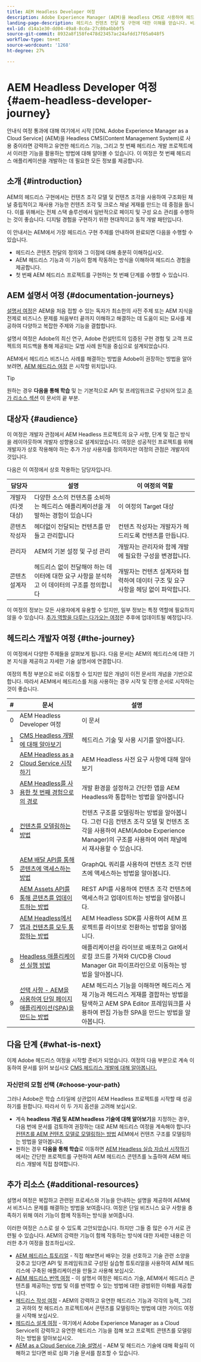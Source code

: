```yaml
---
title: AEM Headless Developer 여정
description: Adobe Experience Manager (AEM)을 Headless CMS로 사용하여 헤드리스 개발에 대해 알아봅니다. 컨텐츠 모델, 컨텐츠 조각 및 GraphQL API와 같은 기능을 사용하여 헤드리스 컨텐츠 전달을 수행하는 방법을 알아봅니다.
landing-page-description: 헤드리스 컨텐츠 전달 및 구현에 대한 이해를 얻습니다. 비즈니스 내에서 전략을 개발하는 방법에 대해 자세히 알아보십시오.
exl-id: d14a1e30-dd04-49a8-8cda-27c80a4bb0f5
source-git-commit: 8932a8f158fe478d23457ac24afdd17f05a048f5
workflow-type: tm+mt
source-wordcount: '1268'
ht-degree: 27%

---
```


# AEM Headless Developer 여정 {#aem-headless-developer-journey}

안내식 여정 통과에 대해 여기에서 시작 [!DNL Adobe Experience Manager as a Cloud Service] (AEM)을 Headless CMS(Content Management System)로 사용 중이라면 강력하고 유연한 헤드리스 기능, 그리고 첫 번째 헤드리스 개발 프로젝트에서 이러한 기능을 활용하는 방법에 대해 알아볼 수 있습니다. 이 여정은 첫 번째 헤드리스 애플리케이션을 개발하는 데 필요한 모든 정보를 제공합니다.

## 소개 {#introduction}

AEM의 헤드리스 구현에서는 컨텐츠 조각 모델 및 컨텐츠 조각을 사용하여 구조화된 채널 중립적이고 재사용 가능한 컨텐츠 조각 및 크로스 채널 게재를 만드는 데 중점을 둡니다. 이를 위해서는 전체 스택 솔루션에서 일반적으로 페이지 및 구성 요소 관리를 수행하는 것이 좋습니다. 디지털 경험을 구현하기 위한 현대적이고 동적 개발 패턴입니다.

이 안내서는 AEM에서 가장 헤드리스 구현 주제를 안내하여 완료되면 다음을 수행할 수 있습니다.

* 헤드리스 콘텐츠 전달의 정의와 그 이점에 대해 충분히 이해하십시오.
* AEM 헤드리스 기능과 이 기능이 함께 작동하는 방식을 이해하여 헤드리스 경험을 제공합니다.
* 첫 번째 AEM 헤드리스 프로젝트를 구현하는 첫 번째 단계를 수행할 수 있습니다.

## AEM 설명서 여정 {#documentation-journeys}

[설명서 여정](/help/journey-documentation/documentation-journeys.md)은 AEM을 처음 접할 수 있는 독자가 최소한의 사전 주제 또는 AEM 지식을 전제로 비즈니스 문제를 처음부터 끝까지 이해하고 해결하는 데 도움이 되는 묘사를 제공하여 다양하고 복잡한 주제와 기능을 결합합니다.

설명서 여정은 Adobe의 최신 연구, Adobe 컨설턴트의 입증된 구현 경험 및 고객 프로젝트의 피드백을 통해 제공되는 모범 사례 원칙을 중심으로 설계되었습니다.

AEM에서 헤드리스 비즈니스 사례를 해결하는 방법을 Adobe이 권장하는 방법을 알아보려면, [AEM 헤드리스 여정](/help/journey-documentation/documentation-journeys.md) 은 시작할 위치입니다.

>[!TIP]
>
> 원하는 경우 **다음을 통해 학습** 및 는 기본적으로 API 및 프레임워크로 구성되어 있고 [추가 리소스 섹션](#additional-resources) 이 문서의 끝 부분.

## 대상자 {#audience}

이 여정은 개발자 관점에서 AEM Headless 프로젝트의 요구 사항, 단계 및 접근 방식을 레이아웃하며 개발자 성향용으로 설계되었습니다. 여정은 성공적인 프로젝트를 위해 개발자가 상호 작용해야 하는 추가 가상 사용자를 정의하지만 여정의 관점은 개발자의 것입니다.

다음은 이 여정에서 상호 작용하는 담당자입니다.

| 담당자 | 설명 | 이 여정의 역할 |
|---|---|---|
| 개발자(타겟 대상) | 다양한 소스의 컨텐츠를 소비하는 헤드리스 애플리케이션을 개발하는 경험이 있습니다 | 이 여정의 Target 대상 |
| 콘텐츠 작성자 | 헤더없이 전달되는 컨텐츠를 만들고 관리합니다 | 컨텐츠 작성자는 개발자가 헤드리도록 컨텐츠를 만듭니다. |
| 관리자 | AEM의 기본 설정 및 구성 관리 | 개발자는 관리자와 함께 개발에 필요한 구성을 변경합니다. |
| 콘텐츠 설계자 | 헤드리스 없이 전달해야 하는 데이터에 대한 요구 사항을 분석하고 이 데이터의 구조를 정의합니다 | 개발자는 컨텐츠 설계자와 협력하여 데이터 구조 및 요구 사항을 헤딩 없이 파악합니다. |

이 여정의 정보는 모든 사용자에게 유용할 수 있지만, 일부 정보는 특정 역할에 필요하지 않을 수 있습니다. [추가 역할을 다루는 다가오는 여정](/help/journey-documentation/documentation-journeys.md#journeys)은 추후에 업데이트될 예정입니다.

## 헤드리스 개발자 여정 {#the-journey}

이 여정에서 다양한 주제들을 살펴보게 됩니다. 다음 문서는 AEM의 헤드리스에 대한 기본 지식을 제공하고 자세한 기술 설명서에 연결합니다.

여정의 특정 부분으로 바로 이동할 수 있지만 많은 개념이 이전 문서의 개념을 기반으로 합니다. 따라서 AEM에서 헤드리스를 처음 사용하는 경우 시작 및 진행 순서로 시작하는 것이 좋습니다.

| # | 문서 | 설명 |
|---|---|---|
| 0 | AEM Headless Developer 여정 | 이 문서 |
| 1 | [CMS Headless 개발에 대해 알아보기](learn-about.md) | 헤드리스 기술 및 사용 시기를 알아봅니다. |
| 2 | [AEM Headless as a Cloud Service 시작하기](getting-started.md) | AEM Headless 사전 요구 사항에 대해 알아보기 |
| 3 | [AEM Headless를 사용한 첫 번째 경험으로의 경로](path-to-first-experience.md) | 개발 환경을 설정하고 간단한 앱을 AEM Headless와 통합하는 방법을 알아봅니다 |
| 4 | [컨텐츠를 모델링하는 방법](model-your-content.md) | 컨텐츠 구조를 모델링하는 방법을 알아봅니다. 그런 다음 컨텐츠 조각 모델 및 컨텐츠 조각을 사용하여 AEM(Adobe Experience Manager)의 구조를 사용하여 여러 채널에서 재사용할 수 있습니다. |
| 5 | [AEM 배달 API를 통해 콘텐츠에 액세스하는 방법](access-your-content.md) | GraphQL 쿼리를 사용하여 컨텐츠 조각 컨텐츠에 액세스하는 방법을 알아봅니다. |
| 6 | [AEM Assets API를 통해 콘텐츠를 업데이트하는 방법](update-your-content.md) | REST API를 사용하여 컨텐츠 조각 컨텐츠에 액세스하고 업데이트하는 방법을 알아봅니다. |
| 7 | [AEM Headless에서 앱과 컨텐츠를 모두 통합하는 방법](put-it-all-together.md) | AEM Headless SDK를 사용하여 AEM 프로젝트를 라이브로 전환하는 방법을 알아봅니다. |
| 8 | [Headless 애플리케이션 실행 방법](go-live.md) | 애플리케이션을 라이브로 배포하고 Git에서 로컬 코드를 가져와 CI/CD용 Cloud Manager Git 파이프라인으로 이동하는 방법을 알아봅니다. |
| 9 | [선택 사항 - AEM을 사용하여 단일 페이지 애플리케이션(SPA)을 만드는 방법](create-spa.md) | AEM 헤드리스 기능을 이해하면 헤드리스 게재 기능과 헤드리스 게재를 결합하는 방법을 탐색하고 AEM SPA Editor 프레임워크를 사용하여 편집 가능한 SPA을 만드는 방법을 알아봅니다. |

## 다음 단계 {#what-is-next}

이제 Adobe 헤드리스 여정을 시작할 준비가 되었습니다. 여정의 다음 부분으로 계속 이동하여 문서를 읽어 보십시오 [CMS 헤드리스 개발에 대해 알아봅니다.](learn-about.md)

### 자신만의 모험 선택 {#choose-your-path}

그러나 Adobe은 학습 스타일에 상관없이 AEM Headless 프로젝트를 시작할 때 성공하기를 원합니다. 따라서 이 두 가지 옵션을 고려해 보십시오.

* 계속 **headless 개념 및 AEM headless 기술에 대해 알아보기**&#x200B;을 지정하는 경우, 다음 번에 문서를 검토하여 권장하는 대로 AEM 헤드리스 여정을 계속해야 합니다 [컨텐츠를 AEM 컨텐츠 모델로 모델링하는 방법](model-your-content.md) AEM에서 컨텐츠 구조를 모델링하는 방법을 알아봅니다.
* 원하는 경우 **다음을 통해 학습**&#x200B;로 이동하면 [AEM Headless 실습 자습서 시작하기](https://experienceleague.adobe.com/docs/experience-manager-learn/getting-started-with-aem-headless/graphql/multi-step/overview.html?lang=ko-KR) 에서는 간단한 프로젝트를 구현하여 AEM 헤드리스 콘텐츠를 노출하여 AEM 헤드리스 개발에 직접 참여합니다.

## 추가 리소스 {#additional-resources}

설명서 여정은 복잡하고 관련된 프로세스와 기능을 안내하는 설명을 제공하여 AEM에서 비즈니스 문제를 해결하는 방법을 보여줍니다. 여정은 단일 비즈니스 요구 사항을 충족하기 위해 여러 기능이 함께 작동하는 방식을 보여줍니다.

이러한 여정은 스스로 설 수 있도록 고안되었습니다. 하지만 그들 중 많은 수가 서로 관련될 수 있습니다. AEM의 강력한 기능이 함께 작동하는 방식에 대한 자세한 내용은 이러한 추가 여정을 참조하십시오.

* [AEM 헤드리스 튜토리얼](https://experienceleague.adobe.com/docs/experience-manager-learn/getting-started-with-aem-headless/overview.html) - 직접 해보면서 배우는 것을 선호하고 기술 관련 소양을 갖추고 있다면 API 및 프레임워크로 구성된 실습형 튜토리얼을 사용하여 AEM 헤드리스에 구축된 애플리케이션을 만들고 사용해 보십시오.
* [AEM 헤드리스 번역 여정](/help/journey-headless/translation/overview.md) - 이 설명서 여정은 헤드리스 기술, AEM에서 헤드리스 콘텐츠를 제공하는 방법 및 이를 번역할 수 있는 방법에 대한 광범위한 이해를 제공합니다.
* [헤드리스 작성 여정](/help/journey-headless/author/overview.md) - AEM의 강력하고 유연한 헤드리스 기능과 각각의 능력, 그리고 귀하의 첫 헤드리스 프로젝트에서 콘텐츠를 모델링하는 방법에 대한 가이드 여정을 시작해 보십시오.
* [헤드리스 설계 여정](/help/journey-headless/architect/overview.md) - 여기에서 Adobe Experience Manager as a Cloud Service의 강력하고 유연한 헤드리스 기능을 접해 보고 프로젝트 콘텐츠를 모델링하는 방법을 알아보십시오.
* [AEM as a Cloud Service 기술 설명서](https://experienceleague.adobe.com/docs/experience-manager-cloud-service.html) - AEM 및 헤드리스 기술에 대해 확실히 이해하고 있다면 바로 심화 기술 문서를 참조할 수 있습니다.
